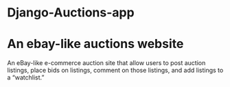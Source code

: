 # Django-Auctions-app
# An ebay-like auctions website
An eBay-like e-commerce auction site that allow users to post auction listings, place bids on listings, comment on those listings, and add listings to a “watchlist.”
